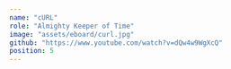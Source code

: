 ```yaml
---
name: "cURL"
role: "Almighty Keeper of Time"
image: "assets/eboard/curl.jpg"
github: "https://www.youtube.com/watch?v=dQw4w9WgXcQ"
position: 5
---
```

